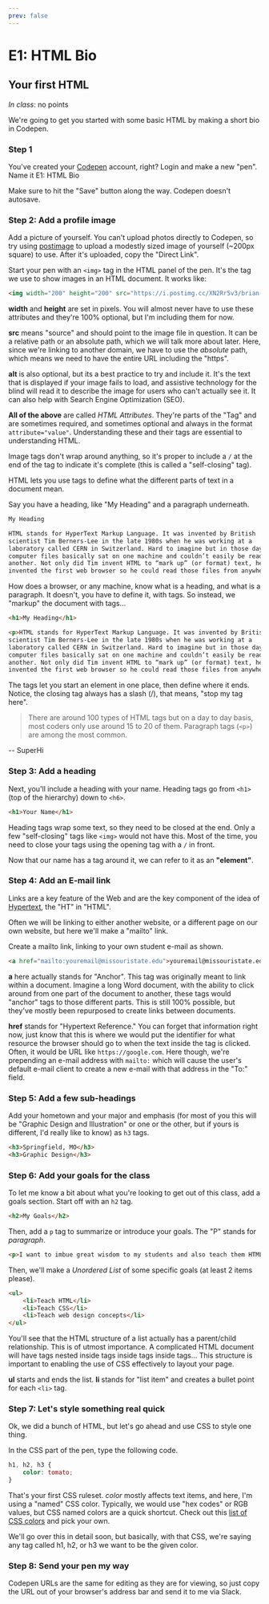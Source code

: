```yaml
---
prev: false
---
```


# E1: HTML Bio

## Your first HTML

_In class_: no points

We're going to get you started with some basic HTML by making a short bio in Codepen.

### Step 1

You've created your [Codepen](https://codepen.io) account, right? Login and make a new "pen". Name it E1: HTML Bio

Make sure to hit the "Save" button along the way. Codepen doesn't autosave.

### Step 2: Add a profile image

Add a picture of yourself. You can't upload photos directly to Codepen, so try using [postimage](https://postimg.cc) to upload a modestly sized image of yourself (~200px square) to use. After it's uploaded, copy the "Direct Link".

Start your pen with an `<img>` tag in the HTML panel of the pen. It's the tag we use to show images in an HTML document. It works like:

``` html
<img width="200" height="200" src="https://i.postimg.cc/XN2Rr5v3/brian-norris-head.png" alt="Brian Norris" />
```

__width__ and __height__ are set in pixels. You will almost never have to use these attributes and they're 100% optional, but I'm including them for now.

__src__ means "source" and should point to the image file in question. It can be a relative path or an absolute path, which we will talk more about later. Here, since we're linking to another domain, we have to use the _absolute_ path, which means we need to have the entire URL including the "https". 

__alt__ is also optional, but its a best practice to try and include it. It's the text that is displayed if your image fails to load, and assistive technology for the blind will read it to describe the image for users who can't actually see it. It can also help with Search Engine Optimization (SEO).

**All of the above** are called _HTML Attributes_. They're parts of the "Tag" and are sometimes required, and sometimes optional and always in the format `attribute="value"`. Understanding these and their tags are essential to understanding HTML. 

Image tags don't wrap around anything, so it's proper to include a `/` at the end of the tag to indicate it's complete (this is called a "self-closing" tag).

HTML lets you use tags to define what the different parts of text in a document mean. 

Say you have a heading, like "My Heading" and a paragraph underneath. 

```html
My Heading

HTML stands for HyperText Markup Language. It was invented by British
scientist Tim Berners-Lee in the late 1980s when he was working at a 
laboratory called CERN in Switzerland. Hard to imagine but in those days 
computer files basically sat on one machine and couldn’t easily be read by 
another. Not only did Tim invent HTML to “mark up” (or format) text, he 
invented the first web browser so he could read those files from anywhere.
```

How does a browser, or any machine, know what is a heading, and what is a paragraph. It doesn't, you have to define it, with tags. So instead, we "markup" the document with tags...

```html
<h1>My Heading</h1>

<p>HTML stands for HyperText Markup Language. It was invented by British 
scientist Tim Berners-Lee in the late 1980s when he was working at a 
laboratory called CERN in Switzerland. Hard to imagine but in those days 
computer files basically sat on one machine and couldn’t easily be read by 
another. Not only did Tim invent HTML to “mark up” (or format) text, he 
invented the first web browser so he could read those files from anywhere.</p>
```

The tags let you start an element in one place, then define where it ends. Notice, the closing tag always has a slash (/), that means, "stop my tag here". 

> There are around 100 types of HTML tags but on a day to day basis, most coders only use around 15 to 20 of them. Paragraph tags (`<p>`) are among the most common.

-- SuperHi

### Step 3: Add a heading

Next, you'll include a heading with your name. Heading tags go from `<h1>` (top of the hierarchy) down to `<h6>`.

``` html
<h1>Your Name</h1>
```

Heading tags wrap some text, so they need to be closed at the end. Only a few "self-closing" tags like `<img>` would not have this. Most of the time, you need to close your tags using the opening tag with a `/` in front.

Now that our name has a tag around it, we can refer to it as an **"element"**.

### Step 4: Add an E-mail link

Links are a key feature of the Web and are the key component of the idea of [Hypertext](https://en.wikipedia.org/wiki/Hypertext), the "HT" in "HTML".

Often we will be linking to either another website, or a different page on our own website, but here we'll make a "mailto" link. 

Create a mailto link, linking to your own student e-mail as shown.

```html
<a href="mailto:youremail@missouristate.edu">youremail@missouristate.edu</a>
```

__a__ here actually stands for "Anchor". This tag was originally meant to link within a document. Imagine a long Word document, with the ability to click around from one part of the document to another, these tags would "anchor" tags to those different parts. This is still 100% possible, but they've mostly been repurposed to create links between documents.

__href__ stands for "Hypertext Reference." You can forget that information right now, just know that this is where we would put the identifier for what resource the browser should go to when the text inside the tag is clicked. Often, it would be URL like `https://google.com`. Here though, we're prepending an e-mail address with `mailto:` which will cause the user's default e-mail client to create a new e-mail with that address in the "To:" field.

### Step 5: Add a few sub-headings

Add your hometown and your major and emphasis (for most of you this will be "Graphic Design and Illustration" or one or the other, but if yours is different, I'd really like to know) as `h3` tags.

```html
<h3>Springfield, MO</h3>
<h3>Graphic Design</h3>
```

### Step 6: Add your goals for the class

To let me know a bit about what you're looking to get out of this class, add a goals section. Start off with an `h2` tag.

```html
<h2>My Goals</h2>
```

Then, add a `p` tag to summarize or introduce your goals. The "P" stands for _paragraph_.

```html
<p>I want to imbue great wisdom to my students and also teach them HTML and CSS.</p>
```

Then, we'll make a _Unordered List_ of some specific goals (at least 2 items please). 

```html
<ul>
    <li>Teach HTML</li>
    <li>Teach CSS</li>
    <li>Teach web design concepts</li>
</ul>
```

You'll see that the HTML structure of a list actually has a parent/child relationship. This is of utmost importance. A complicated HTML document will have tags nested inside tags inside tags inside tags... This structure is important to enabling the use of CSS effectively to layout your page.  

__ul__ starts and ends the list. __li__ stands for "list item" and creates a bullet point for each `<li>` tag.

### Step 7: Let's style something real quick

Ok, we did a bunch of HTML, but let's go ahead and use CSS to style one thing. 

In the CSS part of the pen, type the following code.

```css
h1, h2, h3 {
    color: tomato;
}
```

That's your first CSS ruleset. _color_ mostly affects text items, and here, I'm using a "named" CSS color. Typically, we would use "hex codes" or RGB values, but CSS named colors are a quick shortcut. Check out this [list of CSS colors](https://css-tricks.com/snippets/css/named-colors-and-hex-equivalents/) and pick your own. 

We'll go over this in detail soon, but basically, with that CSS, we're saying any tag called h1, h2, or h3 we want to be the given color. 

### Step 8: Send your pen my way

Codepen URLs are the same for editing as they are for viewing, so just copy the URL out of your browser's address bar and send it to me via Slack.

